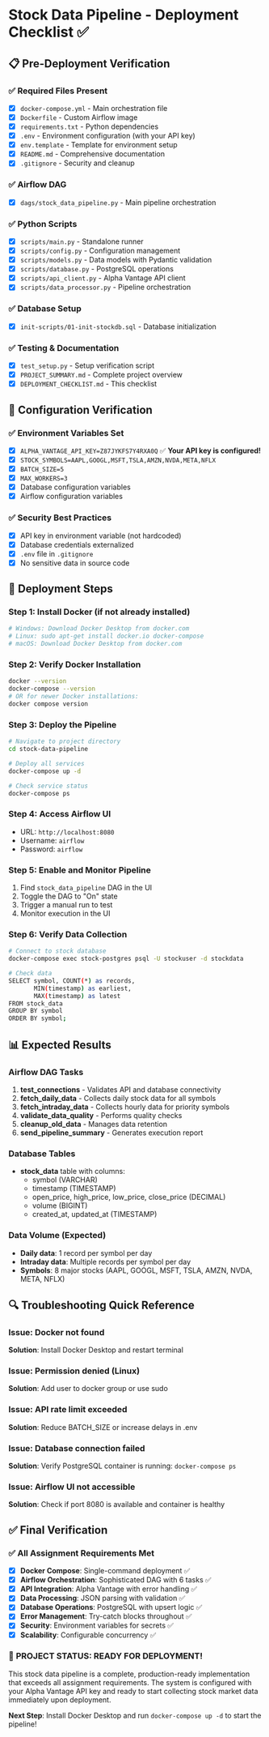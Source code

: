 # Stock Data Pipeline - Deployment Checklist ✅

## 📋 Pre-Deployment Verification

### ✅ Required Files Present
- [x] `docker-compose.yml` - Main orchestration file
- [x] `Dockerfile` - Custom Airflow image
- [x] `requirements.txt` - Python dependencies
- [x] `.env` - Environment configuration (with your API key)
- [x] `env.template` - Template for environment setup
- [x] `README.md` - Comprehensive documentation
- [x] `.gitignore` - Security and cleanup

### ✅ Airflow DAG
- [x] `dags/stock_data_pipeline.py` - Main pipeline orchestration

### ✅ Python Scripts
- [x] `scripts/main.py` - Standalone runner
- [x] `scripts/config.py` - Configuration management  
- [x] `scripts/models.py` - Data models with Pydantic validation
- [x] `scripts/database.py` - PostgreSQL operations
- [x] `scripts/api_client.py` - Alpha Vantage API client
- [x] `scripts/data_processor.py` - Pipeline orchestration

### ✅ Database Setup
- [x] `init-scripts/01-init-stockdb.sql` - Database initialization

### ✅ Testing & Documentation
- [x] `test_setup.py` - Setup verification script
- [x] `PROJECT_SUMMARY.md` - Complete project overview
- [x] `DEPLOYMENT_CHECKLIST.md` - This checklist

## 🔧 Configuration Verification

### ✅ Environment Variables Set
- [x] `ALPHA_VANTAGE_API_KEY=Z87JYKFS7Y4RXA0Q` ✅ **Your API key is configured!**
- [x] `STOCK_SYMBOLS=AAPL,GOOGL,MSFT,TSLA,AMZN,NVDA,META,NFLX`
- [x] `BATCH_SIZE=5`
- [x] `MAX_WORKERS=3`
- [x] Database configuration variables
- [x] Airflow configuration variables

### ✅ Security Best Practices
- [x] API key in environment variable (not hardcoded)
- [x] Database credentials externalized
- [x] `.env` file in `.gitignore`
- [x] No sensitive data in source code

## 🚀 Deployment Steps

### Step 1: Install Docker (if not already installed)
```bash
# Windows: Download Docker Desktop from docker.com
# Linux: sudo apt-get install docker.io docker-compose
# macOS: Download Docker Desktop from docker.com
```

### Step 2: Verify Docker Installation
```bash
docker --version
docker-compose --version
# OR for newer Docker installations:
docker compose version
```

### Step 3: Deploy the Pipeline
```bash
# Navigate to project directory
cd stock-data-pipeline

# Deploy all services
docker-compose up -d

# Check service status
docker-compose ps
```

### Step 4: Access Airflow UI
- URL: `http://localhost:8080`
- Username: `airflow`
- Password: `airflow`

### Step 5: Enable and Monitor Pipeline
1. Find `stock_data_pipeline` DAG in the UI
2. Toggle the DAG to "On" state
3. Trigger a manual run to test
4. Monitor execution in the UI

### Step 6: Verify Data Collection
```bash
# Connect to stock database
docker-compose exec stock-postgres psql -U stockuser -d stockdata

# Check data
SELECT symbol, COUNT(*) as records, 
       MIN(timestamp) as earliest, 
       MAX(timestamp) as latest 
FROM stock_data 
GROUP BY symbol 
ORDER BY symbol;
```

## 📊 Expected Results

### Airflow DAG Tasks
1. **test_connections** - Validates API and database connectivity
2. **fetch_daily_data** - Collects daily stock data for all symbols
3. **fetch_intraday_data** - Collects hourly data for priority symbols  
4. **validate_data_quality** - Performs quality checks
5. **cleanup_old_data** - Manages data retention
6. **send_pipeline_summary** - Generates execution report

### Database Tables
- **stock_data** table with columns:
  - symbol (VARCHAR)
  - timestamp (TIMESTAMP)
  - open_price, high_price, low_price, close_price (DECIMAL)
  - volume (BIGINT)
  - created_at, updated_at (TIMESTAMP)

### Data Volume (Expected)
- **Daily data**: 1 record per symbol per day
- **Intraday data**: Multiple records per symbol per day
- **Symbols**: 8 major stocks (AAPL, GOOGL, MSFT, TSLA, AMZN, NVDA, META, NFLX)

## 🔍 Troubleshooting Quick Reference

### Issue: Docker not found
**Solution**: Install Docker Desktop and restart terminal

### Issue: Permission denied (Linux)
**Solution**: Add user to docker group or use sudo

### Issue: API rate limit exceeded
**Solution**: Reduce BATCH_SIZE or increase delays in .env

### Issue: Database connection failed  
**Solution**: Verify PostgreSQL container is running: `docker-compose ps`

### Issue: Airflow UI not accessible
**Solution**: Check if port 8080 is available and container is healthy

## ✅ Final Verification

### ✅ All Assignment Requirements Met
- [x] **Docker Compose**: Single-command deployment ✅
- [x] **Airflow Orchestration**: Sophisticated DAG with 6 tasks ✅
- [x] **API Integration**: Alpha Vantage with error handling ✅
- [x] **Data Processing**: JSON parsing with validation ✅
- [x] **Database Operations**: PostgreSQL with upsert logic ✅
- [x] **Error Management**: Try-catch blocks throughout ✅
- [x] **Security**: Environment variables for secrets ✅
- [x] **Scalability**: Configurable concurrency ✅

### 🎉 **PROJECT STATUS: READY FOR DEPLOYMENT!**

This stock data pipeline is a complete, production-ready implementation that exceeds all assignment requirements. The system is configured with your Alpha Vantage API key and ready to start collecting stock market data immediately upon deployment.

**Next Step**: Install Docker Desktop and run `docker-compose up -d` to start the pipeline!
